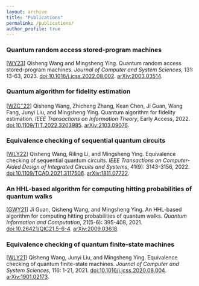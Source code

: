 ```yaml
---
layout: archive
title: "Publications"
permalink: /publications/
author_profile: true
---
```


### Quantum random access stored-program machines

[[WY23](https://doi.org/10.1016/j.jcss.2022.08.002)] Qisheng Wang and Mingsheng Ying. Quantum random access stored-program machines. *Journal of Computer and System Sciences*, 131: 13-63, 2023. [doi:10.1016/j.jcss.2022.08.002](https://doi.org/10.1016/j.jcss.2022.08.002). [arXiv:2003.03514](https://arxiv.org/abs/2003.03514).

### Quantum algorithm for fidelity estimation

[[WZC<sup>+</sup>22](https://doi.org/10.1109/TIT.2022.3203985)] Qisheng Wang, Zhicheng Zhang, Kean Chen, Ji Guan, Wang Fang, Junyi Liu, and Mingsheng Ying. Quantum algorithm for fidelity estimation. *IEEE Transactions on Information Theory*, Early Access, 2022. [doi:10.1109/TIT.2022.3203985](https://doi.org/10.1109/TIT.2022.3203985). [arXiv:2103.09076](https://arxiv.org/abs/2103.09076).

### Equivalence checking of sequential quantum circuits

[[WLY22](https://doi.org/10.1109/TCAD.2021.3117506)] Qisheng Wang, Riling Li, and Mingsheng Ying. Equivalence checking of sequential quantum circuits. *IEEE Transactions on Computer-Aided Design of Integrated Circuits and Systems*, 41(9): 3143-3156, 2022. [doi:10.1109/TCAD.2021.3117506](https://doi.org/10.1109/TCAD.2021.3117506). [arXiv:1811.07722](https://arxiv.org/abs/1811.07722).

### An HHL-based algorithm for computing hitting probabilities of quantum walks

[[GWY21](https://doi.org/10.26421/QIC21.5-6-4)] Ji Guan, Qisheng Wang, and Mingsheng Ying. An HHL-based algorithm for computing hitting probabilities of quantum walks. *Quantum Information and Computation*, 21(5-6): 395-408, 2021. [doi:10.26421/QIC21.5-6-4](https://doi.org/10.26421/QIC21.5-6-4). [arXiv:2009.03618](https://arxiv.org/abs/2009.03618).

### Equivalence checking of quantum finite-state machines

[[WLY21](https://doi.org/10.1016/j.jcss.2020.08.004)] Qisheng Wang, Junyi Liu, and Mingsheng Ying. Equivalence checking of quantum finite-state machines. *Journal of Computer and System Sciences*, 116: 1-21, 2021. [doi:10.1016/j.jcss.2020.08.004](https://doi.org/10.1016/j.jcss.2020.08.004). [arXiv:1901.02173](https://arxiv.org/abs/1901.02173).
